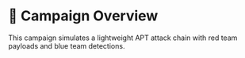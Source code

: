 # 📘 Campaign Overview

This campaign simulates a lightweight APT attack chain with red team payloads and blue team detections.